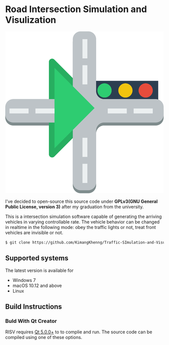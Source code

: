 # Road Intersection Simulation and Visulization

![Logo](https://github.com/KimangKhenng/Traffic-SImulation-and-Visualization/blob/master/Image/Logo-AI.png?raw=true)

I've decided to open-source this source code under **GPLv3(GNU General Public License, version 3)** after my graduation from the university.

This is a intersection simulation software capable of generating the arriving vehicles in varying controllable rate. The vehicle behavior can be changed in realtime in the following mode:
obey the traffic lights or not, treat front vehicles are invisible or not.
```sh
$ git clone https://github.com/KimangKhenng/Traffic-SImulation-and-Visualization.git
```
## Supported systems

The latest version is available for

* Windows 7
* macOS 10.12 and above
* Linux 

## Build Instructions
### Buld With Qt Creator
RISV requires [Qt 5.0.0+](https://download.qt.io/archive/qt/) to to complie and run. The source code can be compiled using one of these options.
